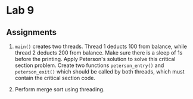 # Lab 9

## Assignments

1. `main()` creates two threads. Thread 1 deducts 100 from balance, while thread 2 deducts 200 from balance. Make sure there is a sleep of 1s before the printing. Apply Peterson's solution to solve this critical section problem. Create two functions `peterson_entry()` and `peterson_exit()` which should be called by both threads, which must contain the critical section code.

2. Perform merge sort using threading.